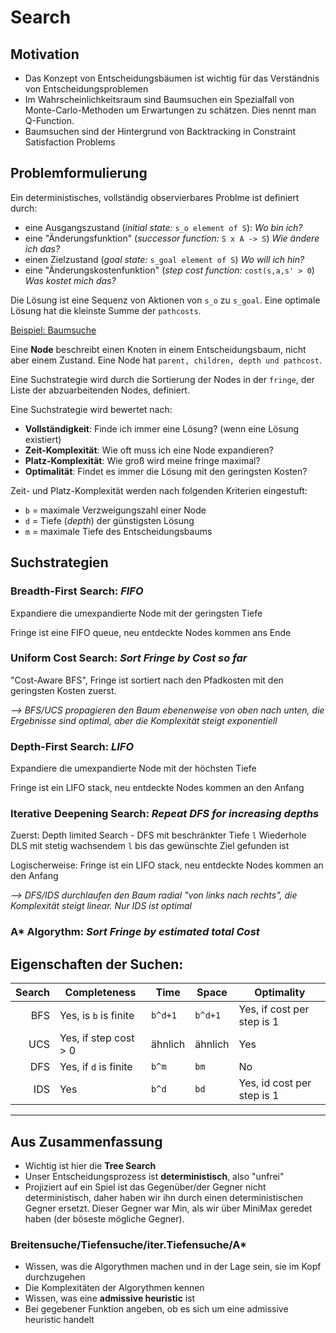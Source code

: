 # Search

## Motivation
- Das Konzept von Entscheidungsbäumen ist wichtig für das Verständnis von Entscheidungsproblemen
- Im Wahrscheinlichkeitsraum sind Baumsuchen ein Spezialfall von Monte-Carlo-Methoden um Erwartungen zu schätzen. Dies nennt man Q-Function.
- Baumsuchen sind der Hintergrund von Backtracking in Constraint Satisfaction Problems 

## Problemformulierung
Ein deterministisches, vollständig observierbares Problme ist definiert durch:
- eine Ausgangszustand (*initial state:* `s_o element of S`):               *Wo bin ich?*
- eine "Änderungsfunktion" (*successor function:* `S x A -> S`)             *Wie ändere ich das?*
- einen Zielzustand (*goal state:* `s_goal element of S`)                   *Wo will ich hin?*
- eine "Änderungskostenfunktion" (*step cost function:* `cost(s,a,s' > 0`)  *Was kostet mich das?*

Die Lösung ist eine Sequenz von Aktionen von `s_o` zu `s_goal`. Eine optimale Lösung hat die kleinste Summe der `pathcosts`.

[Beispiel: Baumsuche](Inhalte/Beispiele/Tree_Cities.md)

Eine **Node** beschreibt einen Knoten in einem Entscheidungsbaum, nicht aber einem Zustand. Eine Node hat `parent, children, depth und pathcost`.

Eine Suchstrategie wird durch die Sortierung der Nodes in der `fringe`, der Liste der abzuarbeitenden Nodes, definiert.

Eine Suchstrategie wird bewertet nach:
 - **Vollständigkeit**: Finde ich immer eine Lösung? (wenn eine Lösung existiert)
 - **Zeit-Komplexität**: Wie oft muss ich eine Node expandieren?
 - **Platz-Komplexität**: Wie groß wird meine fringe maximal?
 - **Optimalität**: Findet es immer die Lösung mit den geringsten Kosten?
 
Zeit- und Platz-Komplexität werden nach folgenden Kriterien eingestuft: 
- `b` = maximale Verzweigungszahl einer Node
- `d` = Tiefe (*depth*) der günstigsten Lösung
- `m` = maximale Tiefe des Entscheidungsbaums 

## Suchstrategien
### Breadth-First Search: *FIFO*
Expandiere die umexpandierte Node mit der geringsten Tiefe

Fringe ist eine FIFO queue, neu entdeckte Nodes kommen ans Ende

### Uniform Cost Search: *Sort Fringe by Cost so far*
"Cost-Aware BFS", Fringe ist sortiert nach den Pfadkosten mit den geringsten Kosten zuerst.

*--> BFS/UCS propagieren den Baum ebenenweise von oben nach unten, die Ergebnisse sind optimal, aber die Komplexität steigt exponentiell*

### Depth-First Search: *LIFO*
Expandiere die umexpandierte Node mit der höchsten Tiefe

Fringe ist ein LIFO stack, neu entdeckte Nodes kommen an den Anfang

### Iterative Deepening Search: *Repeat DFS for increasing depths*
Zuerst: Depth limited Search - DFS mit beschränkter Tiefe `l`
Wiederhole DLS mit stetig wachsendem `l` bis das gewünschte Ziel gefunden ist

Logischerweise: Fringe ist ein LIFO stack, neu entdeckte Nodes kommen an den Anfang

*--> DFS/IDS durchlaufen den Baum radial "von links nach rechts", die Komplexität steigt linear. Nur IDS ist optimal*


### A* Algorythm: *Sort Fringe by estimated total Cost*



## Eigenschaften der Suchen:
Search | **Completeness**   | **Time**  | **Space** | **Optimality**
---: | -------------------- | --------- | ------- | ------ 
BFS | Yes, is `b` is finite | `b^d+1`   | `b^d+1` | Yes, if cost per step is 1 
UCS | Yes, if step cost > 0 | ähnlich   | ähnlich | Yes
DFS | Yes, if `d` is finite | `b^m`     | `bm`    | No
IDS | Yes                   | `b^d`     | `bd`    | Yes, id cost per step is 1


<hr>

## Aus Zusammenfassung
- Wichtig ist hier die **Tree Search**
- Unser Entscheidungsprozess ist **deterministisch**, also "unfrei"
- Projiziert auf ein Spiel ist das Gegenüber/der Gegner nicht deterministisch, daher haben wir ihn durch 
einen deterministischen Gegner ersetzt. Dieser Gegner war Min, als wir über MiniMax geredet haben (der böseste mögliche Gegner). 

### Breitensuche/Tiefensuche/iter.Tiefensuche/A*
- Wissen, was die Algorythmen machen und in der Lage sein, sie im Kopf durchzugehen
- Die Komplexitäten der Algorythmen kennen 
- Wissen, was eine **admissive heuristic** ist
- Bei gegebener Funktion angeben, ob es sich um eine admissive heuristic handelt















